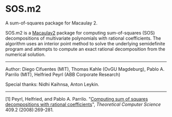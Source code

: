 SOS.m2
======

A sum-of-squares package for Macaulay 2.

SOS.m2 is a [Macaulay2](http://macaulay2.com) package for computing
sum-of-squares (SOS) decompositions of multivariate polynomials with
rational coefficients. The algorithm uses an interior point method to
solve the underlying semidefinite program and attempts to compute an
exact rational decomposition from the numerical solution.

***

Author: Diego Cifuentes (MIT), Thomas Kahle (OvGU Magdeburg), Pablo A. Parrilo (MIT), Helfried Peyrl (ABB Corporate Research)

Special thanks: Nidhi Kaihnsa, Anton Leykin.

***


[1] Peyrl, Helfried, and Pablo A. Parrilo. 
"[Computing sum of squares decompositions with rational coefficients](https://www.sciencedirect.com/science/article/pii/S0304397508006452)", *Theoretical Computer Science* 409.2 (2008):269-281.

